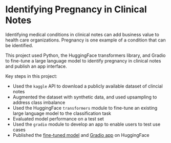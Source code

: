 # Identifying Pregnancy in Clinical Notes

Identifying medical conditions in clinical notes can add business value to health care organizations. Pregnancy is one example of a condition that can be identified.

This project used Python, the HuggingFace transformers library, and Gradio to fine-tune a large language model to identify pregnancy in clinical notes and publish an app interface.

Key steps in this project:

- Used the `kaggle` API to download a publicly available dataset of clincial notes
- Augmented the dataset with synthetic data, and used upsampling to address class imbalance
- Used the HuggingFace `transformers` module to fine-tune an existing large language model to the classification task
- Evaluated model performance on a test set
- Used the `gradio` module to develop an app to enable users to test use cases
- Published the [fine-tuned model](https://huggingface.co/elliealbertson/identifying_pregnancy_clinical_notes) and [Gradio app](https://huggingface.co/spaces/elliealbertson/identifying_pregnancy_clinical_notes) on HuggingFace
